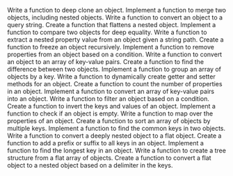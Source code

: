 Write a function to deep clone an object.
Implement a function to merge two objects, including nested objects.
Write a function to convert an object to a query string.
Create a function that flattens a nested object.
Implement a function to compare two objects for deep equality.
Write a function to extract a nested property value from an object given a string path.
Create a function to freeze an object recursively.
Implement a function to remove properties from an object based on a condition.
Write a function to convert an object to an array of key-value pairs.
Create a function to find the difference between two objects.
Implement a function to group an array of objects by a key.
Write a function to dynamically create getter and setter methods for an object.
Create a function to count the number of properties in an object.
Implement a function to convert an array of key-value pairs into an object.
Write a function to filter an object based on a condition.
Create a function to invert the keys and values of an object.
Implement a function to check if an object is empty.
Write a function to map over the properties of an object.
Create a function to sort an array of objects by multiple keys.
Implement a function to find the common keys in two objects.
Write a function to convert a deeply nested object to a flat object.
Create a function to add a prefix or suffix to all keys in an object.
Implement a function to find the longest key in an object.
Write a function to create a tree structure from a flat array of objects.
Create a function to convert a flat object to a nested object based on a delimiter in the keys.